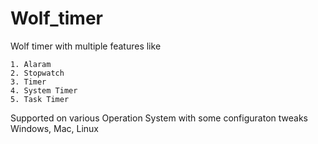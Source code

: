 # Wolf_timer
Wolf timer with multiple features like
```
1. Alaram
2. Stopwatch
3. Timer
4. System Timer
5. Task Timer
```
Supported on various Operation System
with some configuraton tweaks
Windows, Mac, Linux

